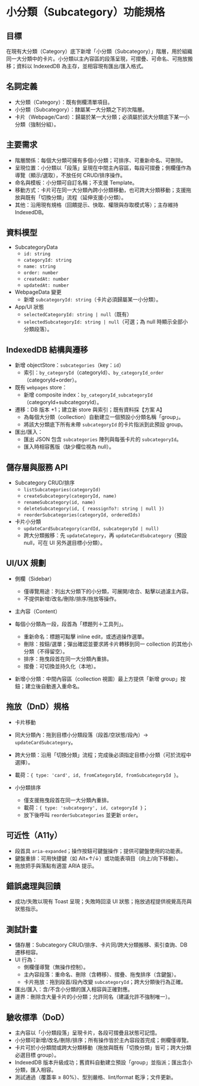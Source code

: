 # 小分類（Subcategory）功能規格

## 目標

在現有大分類（Category）底下新增「小分類（Subcategory）」階層，用於組織同一大分類中的卡片。小分類以主內容區的段落呈現，可摺疊、可命名、可拖放搬移；資料以 IndexedDB 為主存，並相容現有匯出/匯入格式。

## 名詞定義

- 大分類（Category）：既有側欄清單項目。
- 小分類（Subcategory）：隸屬某一大分類之下的次階層。
 - 卡片（Webpage/Card）：歸屬於某一大分類；必須屬於該大分類底下某一小分類（強制分組）。

## 主要需求

- 階層關係：每個大分類可擁有多個小分類；可排序、可重新命名、可刪除。
- 呈現位置：小分類以「段落」呈現在中間主內容區，每段可摺疊；側欄僅作為導覽（顯示/選取），不放任何 CRUD/排序操作。
- 命名與模板：小分類可自訂名稱；不支援 Template。
- 移動方式：卡片可在同一大分類內跨小分類移動，也可跨大分類移動；支援拖放與既有「切換分類」流程（延伸支援小分類）。
- 其他：沿用現有規格（回饋提示、快取、權限與存取模式等）；主存維持 IndexedDB。

## 資料模型

- SubcategoryData
  - `id: string`
  - `categoryId: string`
  - `name: string`
  - `order: number`
  - `createdAt: number`
  - `updatedAt: number`
- WebpageData 變更
  - 新增 `subcategoryId: string`（卡片必須歸屬某一小分類）。
- App/UI 狀態
  - `selectedCategoryId: string | null`（既有）
  - `selectedSubcategoryId: string | null`（可選；為 null 時顯示全部小分類段落）。

## IndexedDB 結構與遷移

- 新增 objectStore：`subcategories`（key：`id`）
  - 索引：`by_categoryId`（categoryId）、`by_categoryId_order`（categoryId+order）。
- 既有 `webpages` store：
  - 新增 composite index：`by_categoryId_subcategoryId`（categoryId+subcategoryId）。
- 遷移：DB 版本 +1；建立新 store 與索引；既有資料採【方案 A】
  - 為每個大分類（collection）自動建立一個預設小分類名稱「group」。
  - 將該大分類底下所有未帶 `subcategoryId` 的卡片指派到此預設 group。
- 匯出/匯入：
  - 匯出 JSON 包含 `subcategories` 陣列與每張卡片的 `subcategoryId`。
  - 匯入時相容舊版（缺少欄位視為 null）。

## 儲存層與服務 API

- Subcategory CRUD/排序
  - `listSubcategories(categoryId)`
  - `createSubcategory(categoryId, name)`
  - `renameSubcategory(id, name)`
  - `deleteSubcategory(id, { reassignTo?: string | null })`
  - `reorderSubcategories(categoryId, orderedIds)`
- 卡片小分類
  - `updateCardSubcategory(cardId, subcategoryId | null)`
  - 跨大分類搬移：先 `updateCategory`，再 `updateCardSubcategory`（預設 null，可在 UI 另外選目標小分類）。

## UI/UX 規劃

- 側欄（Sidebar）
  - 僅導覽用途：列出大分類下的小分類，可展開/收合、點擊以過濾主內容。
  - 不提供新增/改名/刪除/排序/拖放等操作。

 - 主內容（Content）
  - 每個小分類為一段，段首為「標題列＋工具列」。
    - 重新命名：標題可點擊 inline edit，或透過操作選單。
    - 刪除：按鈕/選單；彈出確認並要求將卡片轉移到同一 collection 的其他小分類（不得留空）。
    - 排序：拖曳段首在同一大分類內重排。
    - 摺疊：可切換並持久化（本地）。
  - 新增小分類：中間內容區（collection 視圖）最上方提供「新增 group」按鈕；建立後自動進入重命名。

## 拖放（DnD）規格

 - 卡片移動
  - 同大分類內：拖到目標小分類段落（段首/空狀態/段內）→ `updateCardSubcategory`。
  - 跨大分類：沿用「切換分類」流程；完成後必須指定目標小分類（可於流程中選擇）。
  - 載荷：`{ type: 'card', id, fromCategoryId, fromSubcategoryId }`。

- 小分類排序
  - 僅支援拖曳段首在同一大分類內重排。
  - 載荷：`{ type: 'subcategory', id, categoryId }`；
  - 放下後呼叫 `reorderSubcategories` 並更新 `order`。

## 可近性（A11y）

- 段首具 `aria-expanded`；操作按鈕可鍵盤操作；提供可鍵盤使用的功能表。
- 鍵盤重排：可用快捷鍵（如 Alt+↑/↓）或功能表項目（向上/向下移動）。
- 拖放把手與落點有適當 ARIA 提示。

## 錯誤處理與回饋

- 成功/失敗以現有 Toast 呈現；失敗時回滾 UI 狀態；拖放過程提供視覺高亮與狀態指示。

## 測試計畫

- 儲存層：Subcategory CRUD/排序、卡片同/跨大分類搬移、索引查詢、DB 遷移相容。
- UI 行為：
  - 側欄僅導覽（無操作控制）。
  - 主內容段落：重命名、刪除（含轉移）、摺疊、拖曳排序（含鍵盤）。
  - 卡片拖放：拖到段首/段內改變 `subcategoryId`；跨大分類後行為正確。
- 匯出/匯入：含/不含小分類的匯入相容與正確對應。
- 邊界：刪除含大量卡片的小分類；允許同名（建議允許不強制唯一）。

## 驗收標準（DoD）

- 主內容以「小分類段落」呈現卡片，各段可摺疊且狀態可記憶。
- 小分類可新增/改名/刪除/排序；所有操作皆於主內容段首完成；側欄僅導覽。
- 卡片可於小分類間或跨大分類移動（拖放與既有「切換分類」皆可；跨大分類必選目標 group）。
- IndexedDB 版本升級成功；舊資料自動建立預設「group」並指派；匯出含小分類，匯入相容。
- 測試通過（覆蓋率 ≥ 80%）、型別嚴格、lint/format 乾淨；文件更新。

